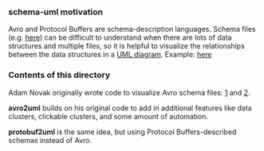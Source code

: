 ### schema-uml motivation

Avro and Protocol Buffers are schema-description languages. Schema files (e.g. [here](https://en.wikipedia.org/wiki/Protocol_Buffers#Example)) can be difficult to understand when there are lots of data structures and multiple files, so it is helpful to visualize the relationships between the data structures in a [UML diagram](https://en.wikipedia.org/wiki/Unified_Modeling_Language). Example: [here](https://cdn.rawgit.com/malisas/schema-uml/master/avro2uml/example_svgs/everything_edited_2016-03-13.svg)

### Contents of this directory

Adam Novak originally wrote code to visualize Avro schema files: [1](https://github.com/ga4gh/schemas/pull/297) and [2](https://github.com/adamnovak/schemas/tree/autouml2/scripts).

**avro2uml** builds on his original code to add in additional features like data clusters, clickable clusters, and some amount of automation.

**protobuf2uml** is the same idea, but using Protocol Buffers-described schemas instead of Avro.
